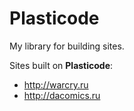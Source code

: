 # Plasticode

My library for building sites.

Sites built on **Plasticode**:

- http://warcry.ru
- http://dacomics.ru
